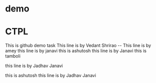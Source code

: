 # demo

# CTPL
This is github demo task 
This line is by Vedant Shrirao --
This line is by amey 
this line is by janavi
this is ashutosh
this line is by Janavi
this is tamboli

this line is by Jadhav Janavi

this is ashutosh
this line is by Jadhav Janavi
